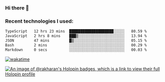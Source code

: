 ### Hi there 👋

### Recent technologies I used:
<!--START_SECTION:waka-->

```txt
TypeScript   12 hrs 23 mins  ████████████████████░░░░░   80.59 %
JavaScript   2 hrs 8 mins    ███▒░░░░░░░░░░░░░░░░░░░░░   13.94 %
JSON         47 mins         █▒░░░░░░░░░░░░░░░░░░░░░░░   05.15 %
Bash         2 mins          ░░░░░░░░░░░░░░░░░░░░░░░░░   00.29 %
Markdown     0 secs          ░░░░░░░░░░░░░░░░░░░░░░░░░   00.03 %
```

<!--END_SECTION:waka-->
[![wakatime](https://wakatime.com/badge/user/fe50d444-0cee-4d14-a0b3-b9e8509eb4d0.svg)](https://wakatime.com/@fe50d444-0cee-4d14-a0b3-b9e8509eb4d0)

[![An image of @rakharan's Holopin badges, which is a link to view their full Holopin profile](https://holopin.me/rakharan)](https://holopin.io/@rakharan)
